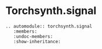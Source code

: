 Torchsynth.signal
=================

```{eval-rst}
.. automodule:: torchsynth.signal
   :members:
   :undoc-members:
   :show-inheritance:
```